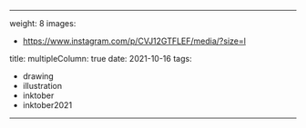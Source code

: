 
---
weight: 8
images:
- https://www.instagram.com/p/CVJ12GTFLEF/media/?size=l

title:
multipleColumn: true
date: 2021-10-16
tags:
- drawing
- illustration
- inktober
- inktober2021
---

